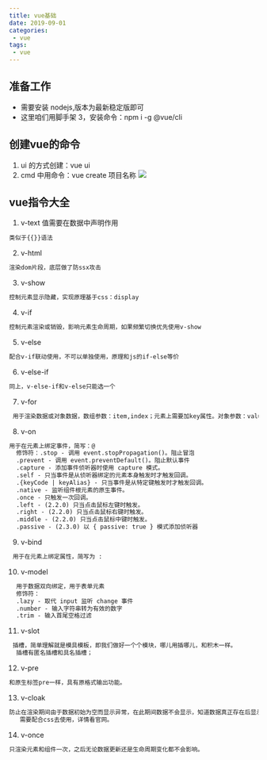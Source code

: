 ```yaml
---
title: vue基础
date: 2019-09-01
categories:
 - vue
tags:
 - vue
---
```



## 准备工作
  - 需要安装 nodejs,版本为最新稳定版即可
  - 这里咱们用脚手架 3，安装命令：npm i -g @vue/cli
## 创建vue的命令
1. ui 的方式创建：vue ui 
2. cmd 中用命令：vue create 项目名称
![](https://s1.ax1x.com/2020/09/22/wOAb0H.png)

## vue指令大全
1. v-text 值需要在数据中声明作用
```html
类似于{{}}语法
```
2. v-html 
```html
渲染dom片段，底层做了防ssx攻击
```
3. v-show
```html
控制元素显示隐藏，实现原理基于css：display
```
4. v-if
```html
控制元素渲染或销毁，影响元素生命周期，如果频繁切换优先使用v-show
```
5. v-else
```html
配合v-if联动使用，不可以单独使用，原理和js的if-else等价
```
6. v-else-if
```html
同上，v-else-if和v-else只能选一个
```
7. v-for
```html
 用于渲染数据或对象数据，数组参数：item,index；元素上需要加key属性。对象参数：value, name, index
```
8. v-on
```html
用于在元素上绑定事件，简写：@
  修饰符：.stop - 调用 event.stopPropagation()。阻止冒泡
  .prevent - 调用 event.preventDefault()。阻止默认事件
  .capture - 添加事件侦听器时使用 capture 模式。
  .self - 只当事件是从侦听器绑定的元素本身触发时才触发回调。
  .{keyCode | keyAlias} - 只当事件是从特定键触发时才触发回调。
  .native - 监听组件根元素的原生事件。
  .once - 只触发一次回调。
  .left - (2.2.0) 只当点击鼠标左键时触发。
  .right - (2.2.0) 只当点击鼠标右键时触发。
  .middle - (2.2.0) 只当点击鼠标中键时触发。
  .passive - (2.3.0) 以 { passive: true } 模式添加侦听器
```
9. v-bind
```html
 用于在元素上绑定属性，简写为 :
```
10. v-model
```html
  用于数据双向绑定，用于表单元素
  修饰符：
  .lazy - 取代 input 监听 change 事件
  .number - 输入字符串转为有效的数字
  .trim - 输入首尾空格过滤
```
11. v-slot
```html
 插槽，简单理解就是模具模板，即我们做好一个个模块，哪儿用插哪儿，和积木一样。
  插槽有匿名插槽和具名插槽；
```
12. v-pre
```html
和原生标签pre一样，具有原格式输出功能。
```
13. v-cloak
```html
防止在渲染期间由于数据初始为空而显示异常，在此期间数据不会显示，知道数据真正存在后显示，这个过程持续到编译结束。
   需要配合css去使用，详情看官网。
```
14. v-once
```html
只渲染元素和组件一次，之后无论数据更新还是生命周期变化都不会影响。
```